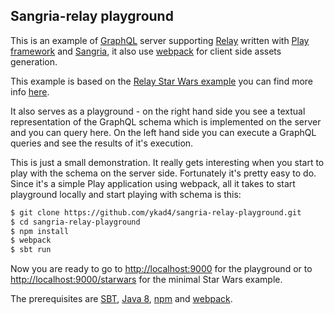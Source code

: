 ## Sangria-relay playground

This is an example of [GraphQL](https://facebook.github.io/graphql) server supporting [Relay](https://facebook.github.io/relay/) written with [Play framework](https://www.playframework.com) and [Sangria](http://sangria-graphql.org), it also use [webpack](https://webpack.github.io/) for client side assets generation.
 
This example is based on the [Relay Star Wars example](https://github.com/facebook/relay/tree/master/examples/star-wars) you can find more info [here](https://facebook.github.io/relay/docs/graphql-relay-specification.html).

It also serves as a playground - on the right hand side you see a textual representation of the GraphQL
schema which is implemented on the server and you can query here. On the left hand side
you can execute a GraphQL queries and see the results of it's execution.

This is just a small demonstration. It really gets interesting when you start to play with the schema on the server side. Fortunately it's
pretty easy to do. Since it's a simple Play application using webpack, all it takes to start playground locally and start playing with schema is this:

```bash
$ git clone https://github.com/ykad4/sangria-relay-playground.git
$ cd sangria-relay-playground
$ npm install
$ webpack
$ sbt run
```

Now you are ready to go to [http://localhost:9000](http://localhost:9000) for the playground or to [http://localhost:9000/starwars](http://localhost:9000/starwars) for the minimal Star Wars example.

The prerequisites are [SBT](http://www.scala-sbt.org/download.html), [Java 8](http://www.oracle.com/technetwork/java/javase/downloads/jdk8-downloads-2133151.html), [npm](https://www.npmjs.com/) and [webpack](https://webpack.github.io/).
